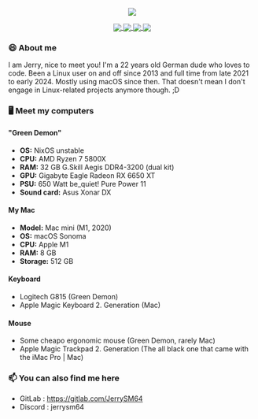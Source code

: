 <!--
**JerrySM64/JerrySM64** is a ✨ _special_ ✨ repository because its `README.md` (this file) appears on your GitHub profile.

Here are some ideas to get you started:

- 🔭 I’m currently working on ...
- 🌱 I’m currently learning ...
- 👯 I’m looking to collaborate on ...
- 🤔 I’m looking for help with ...
- 💬 Ask me about ...
- 📫 How to reach me: ...
- 😄 Pronouns: ...
- ⚡ Fun fact: ...
-->

<p align="center"><a href="https://github.com/anuraghazra/github-readme-stats">
  <img align="center" src="https://github-readme-stats.vercel.app/api?username=jerrysm64&show_icons=true&theme=chartreuse-dark" />
</a></p>

<p align="center"><a href="https://github.com/JerrySM64/Qtile-Debian">
  <img align="center" src="https://github-readme-stats.vercel.app/api/pin/?username=jerrysm64&repo=Qtile-Debian&show_icons=true&theme=chartreuse-dark&locale=de" />
</a>
<a href="https://github.com/jerrysm64/xwayland-video-bridge-quick-setup">
  <img align="center" src="https://github-readme-stats.vercel.app/api/pin/?username=jerrysm64&repo=xwayland-video-bridge-quick-setup&show_icons=true&theme=chartreuse-dark&locale=de" />
</a>
<a href="https://github.com/JerrySM64/macOS-DE">
  <img align="center" src="https://github-readme-stats.vercel.app/api/pin/?username=jerrysm64&repo=macOS-DE&show_icons=true&theme=chartreuse-dark&locale=de" />
</a>
<a href="https://github.com/JerrySM64/NeoSplit">
  <img align="center" src="https://github-readme-stats.vercel.app/api/pin/?username=jerrysm64&repo=NeoSplit&show_icons=true&theme=chartreuse-dark&locale=de" />
</a></p>

### 😄 About me
I am Jerry, nice to meet you! I'm a 22 years old German dude who loves to code. Been a Linux user on and off since 2013 and full time from late 2021 to early 2024. Mostly using macOS since then. That doesn't mean I don't engage in Linux-related projects anymore though. ;D

### 🖥️ Meet my computers 
#### "Green Demon"
- **OS:** NixOS unstable
- **CPU:** AMD Ryzen 7 5800X
- **RAM:** 32 GB G.Skill Aegis DDR4-3200 (dual kit)
- **GPU:** Gigabyte Eagle Radeon RX 6650 XT
- **PSU:** 650 Watt be_quiet! Pure Power 11
- **Sound card:** Asus Xonar DX

#### My Mac
- **Model:** Mac mini (M1, 2020)
- **OS:** macOS Sonoma
- **CPU:** Apple M1
- **RAM:** 8 GB
- **Storage:** 512 GB

#### Keyboard
- Logitech G815 (Green Demon)
- Apple Magic Keyboard 2. Generation (Mac)

#### Mouse
- Some cheapo ergonomic mouse (Green Demon, rarely Mac)
- Apple Magic Trackpad 2. Generation (The all black one that came with the iMac Pro | Mac)


### 📫 You can also find me here
- GitLab     : <https://gitlab.com/JerrySM64>
- Discord    : jerrysm64
